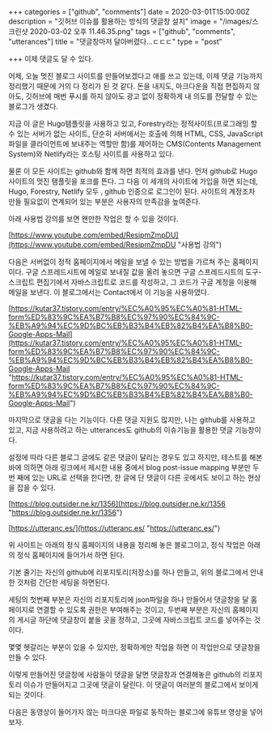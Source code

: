 +++
categories = ["github", "comments"]
date = 2020-03-01T15:00:00Z
description = "깃허브 이슈를 활용하는 방식의 댓글창 설치"
image = "/images/스크린샷 2020-03-02 오후 11.46.35.png"
tags = ["github", "comments", "utterances"]
title = "댓글창마저 달아버렸다...ㄷㄷㄷ"
type = "post"

+++
이제 댓글도 달 수 있다.

어제, 오늘 멋진 블로그 사이트를 만들어보겠다고 애를 쓰고 있는데, 이제 댓글 기능까지 정리했기 때문에 거의 다 정리가 된 것 같다. 돈을 내지도, 마크다운을 직접 편집하지 않아도, 깃허브에 매번 푸시를 하지 않아도 광고 없이 정확하게 내 의도를 전달할 수 있는 블로그가 생겼다.

지금 이 글은 Hugo탬플릿을 사용하고 있고, Forestry라는 정적사이트(프로그래밍 할 수 있는 서버가 없는 사이트, 단순히 서버에서는 호출에 의해 HTML, CSS, JavaScript 파일을 클라이언트에 보내주는 역할만 함)를 제어하는 CMS(Contents Management System)와 Netlify라는 호스팅 사이트를 사용하고 있다. 

물론 이 모든 사이트는 github와 함께 하면 최적의 효과를 낸다. 먼저 github로 Hugo  사이트의 멋진 탬플릿을 포크를 뜬다. 그 다음 이 세개의 사이트에 가입을 하면  되는데, Hugo, Forestry, Netlify 모두 , github 인증으로 로그인이 된다. 사이트의 계정조차 만들 필요없이 연계되어 있는 부분은 사용자의 만족감을 높여준다.

아래 사용법 강의를 보면 왠만한 작업은 할 수 있을 것이다.

[https://www.youtube.com/embed/ResipmZmpDU](https://www.youtube.com/embed/ResipmZmpDU "사용법 강의")

다음은 서버없이 정적 홈페이지에서 메일을 보낼 수 있는 방법을 가르쳐 주는 홈페이지이다. 구글 스프레드시트에 메일로 보내질 값을 올려 놓으면 구글 스프레드시트의 도구-스크립트 편집기에서 자바스크립트로 코드를 작성하고, 그 코드가 구글 계정을 이용해 메일을 보낸다. 이 블로그에서는 Contact에서 이 기능을 사용하였다.

[https://kutar37.tistory.com/entry/%EC%A0%95%EC%A0%81-HTML-form%ED%83%9C%EA%B7%B8%EC%97%90%EC%84%9C-%EB%A9%94%EC%9D%BC%EB%B3%B4%EB%82%B4%EA%B8%B0-Google-Apps-Mail](https://kutar37.tistory.com/entry/%EC%A0%95%EC%A0%81-HTML-form%ED%83%9C%EA%B7%B8%EC%97%90%EC%84%9C-%EB%A9%94%EC%9D%BC%EB%B3%B4%EB%82%B4%EA%B8%B0-Google-Apps-Mail "https://kutar37.tistory.com/entry/%EC%A0%95%EC%A0%81-HTML-form%ED%83%9C%EA%B7%B8%EC%97%90%EC%84%9C-%EB%A9%94%EC%9D%BC%EB%B3%B4%EB%82%B4%EA%B8%B0-Google-Apps-Mail")

마지막으로 댓글을 다는 기능이다. 다른 댓글 지원도 많지만, 나는 github를 사용하고 있고, 지금 사용하려고 하는 utterances도 github의 이슈기능을 활용한 댓글 기능창이다. 

설정에 따라 다른 블로그 글에도 같은 댓글이 달리는 경우도 있고 하지만, 테스트를 해본 바에 의하면 아래 링크에서 제시한 내용 중에서 blog post-issue mapping 부분만 두번 째에 있는 URL로 선택을 한다면, 한 글에 단 댓글이 다른 곳에서도 보이고 하는 현상을 잡을 수 있다.

[https://blog.outsider.ne.kr/1356](https://blog.outsider.ne.kr/1356 "https://blog.outsider.ne.kr/1356")

[https://utteranc.es/](https://utteranc.es/ "https://utteranc.es/")

위 사이트는 아래의 정식 홈페이지의 내용을 정리해 놓은 블로그이고, 정식 작업은 아래의 정식 홈페이지에 들어가서 하면 된다.

기본 줄기는 자신의 github에 리포지토리(저장소)를 하나 만들고, 위의 블로그에서 안내한 것처럼 간단한 세팅을 하면된다. 

세팅의 첫번째 부분은 자신의 리포지토리에 json파일을 하나 만들어서 댓글창을 달 홈페이지로 연결할 수 있도록 권한은 부여해주는 것이고, 두번째 부분은 자신의 홈페이지의 게시글 하단에 댓글창이 붙을 곳을 정하고, 그곳에 자바스크립트 코드를 넣어주는 것이다. 

몇몇 헷갈리는 부분이 있을 수 있지만, 정확하게만 작업을 하면 이 작업만으로 댓글창을 만들 수 있다.

이렇게 만들어진 댓글창에 사람들이 댓글을 달면 댓글창과 연결해놓은 github의 리포지토리 이슈가 만들어지고 그곳에 댓글이 달린다. 이 댓글이 여러분의 블로그에서 보이게 되는 것이다.

다음은 동영상이 들어가지 않는 마크다운 파일로 동작하는 블로그에 유튜브 영상을 넣어보자.